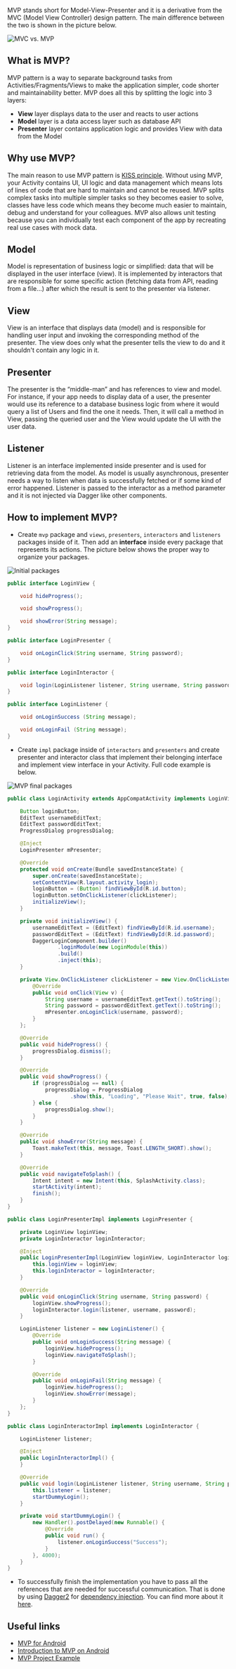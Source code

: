 MVP stands short for Model-View-Presenter and it is a derivative from the MVC (Model View Controller) design pattern. The main difference between the two is shown in the picture below.

![MVC vs. MVP](/img/mvc_vs_mvp.png "MVC vs. MVP")


## What is MVP?

MVP pattern is a way to separate background tasks from Activities/Fragments/Views to make the application simpler, code shorter and maintainability better. MVP does all this by splitting the logic into 3 layers:

* **View** layer displays data to the user and reacts to user actions
* **Model** layer is a data access layer such as database API
* **Presenter** layer contains application logic and provides View with data from the Model


## Why use MVP?

The main reason to use MVP pattern is [KISS principle](https://people.apache.org/~fhanik/kiss.html). Without using MVP, your Activity contains UI, UI logic and data management which means lots of lines of code that are hard to maintain and cannot be reused. MVP splits complex tasks into multiple simpler tasks so they becomes easier to solve, classes have less code which means they become much easier to maintain, debug and understand for your colleagues. MVP also allows unit testing because you can individually test each component of the app by recreating real use cases with mock data.

## Model

Model is representation of business logic or simplified: data that will be displayed in the user interface (view). It is implemented by interactors that are responsible for some specific action (fetching data from API, reading from a file...) after which the result is sent to the presenter via listener.

## View

View is an interface that displays data (model) and is responsible for handling user input and invoking the corresponding method of the presenter. The view does only what the presenter tells the view to do and it shouldn't contain any logic in it.

## Presenter

The presenter is the “middle-man” and has references to view and model. For instance, if your app needs to display data of a user, the presenter would use its reference to a database business logic from where it would query a list of Users and find the one it needs. Then, it will call a method in View, passing the queried user and the View would update the UI with the user data.

## Listener

Listener is an interface implemented inside presenter and is used for retrieving data from the model. As model is usually asynchronous, presenter needs a way to listen when data is successfully fetched or if some kind of error happened. Listener is passed to the interactor as a method parameter and it is not injected via Dagger like other components.


## How to implement MVP?

* Create `mvp` package and `views`, `presenters`, `interactors` and `listeners` packages inside of it. Then add an **interface** inside every package that represents its actions. The picture below shows the proper way to organize your packages.

![Initial packages](/img/mvp_initial.png "Initial package setup")

```java
public interface LoginView {

    void hideProgress();

    void showProgress();

    void showError(String message);
}
```

```java
public interface LoginPresenter {

    void onLoginClick(String username, String password);
}
```

```java
public interface LoginInteractor {

    void login(LoginListener listener, String username, String password);
}
```

```java
public interface LoginListener {

    void onLoginSuccess (String message);

    void onLoginFail (String message);
}
```

* Create `impl` package inside of `interactors` and `presenters` and create presenter and interactor class that implement their belonging interface and implement view interface in your Activity. Full code example is below.

![MVP final packages](/img/mvp_final.png "MVP packages final form")

```java
public class LoginActivity extends AppCompatActivity implements LoginView {

    Button loginButton;
    EditText usernameEditText;
    EditText passwordEditText;
    ProgressDialog progressDialog;

    @Inject
    LoginPresenter mPresenter;

    @Override
    protected void onCreate(Bundle savedInstanceState) {
        super.onCreate(savedInstanceState);
        setContentView(R.layout.activity_login);
        loginButton = (Button) findViewById(R.id.button);
        loginButton.setOnClickListener(clickListener);
        initializeView();
    }

    private void initializeView() {
        usernameEditText = (EditText) findViewById(R.id.username);
        passwordEditText = (EditText) findViewById(R.id.password);
        DaggerLoginComponent.builder()
                .loginModule(new LoginModule(this))
                .build()
                .inject(this);
    }

    private View.OnClickListener clickListener = new View.OnClickListener() {
        @Override
        public void onClick(View v) {
            String username = usernameEditText.getText().toString();
            String password = passwordEditText.getText().toString();
            mPresenter.onLoginClick(username, password);
        }
    };

    @Override
    public void hideProgress() {
        progressDialog.dismiss();
    }

    @Override
    public void showProgress() {
        if (progressDialog == null) {
            progressDialog = ProgressDialog
                    .show(this, "Loading", "Please Wait", true, false);
        } else {
            progressDialog.show();
        }
    }

    @Override
    public void showError(String message) {
        Toast.makeText(this, message, Toast.LENGTH_SHORT).show();
    }

    @Override
    public void navigateToSplash() {
        Intent intent = new Intent(this, SplashActivity.class);
        startActivity(intent);
        finish();
    }
}
```

```java
public class LoginPresenterImpl implements LoginPresenter {

    private LoginView loginView;
    private LoginInteractor loginInteractor;

    @Inject
    public LoginPresenterImpl(LoginView loginView, LoginInteractor loginInteractor) {
        this.loginView = loginView;
        this.loginInteractor = loginInteractor;
    }

    @Override
    public void onLoginClick(String username, String password) {
        loginView.showProgress();
        loginInteractor.login(listener, username, password);
    }

    LoginListener listener = new LoginListener() {
        @Override
        public void onLoginSuccess(String message) {
            loginView.hideProgress();
            loginView.navigateToSplash();
        }

        @Override
        public void onLoginFail(String message) {
            loginView.hideProgress();
            loginView.showError(message);
        }
    };
}
```

```java
public class LoginInteractorImpl implements LoginInteractor {

    LoginListener listener;

    @Inject
    public LoginInteractorImpl() {
    }

    @Override
    public void login(LoginListener listener, String username, String password) {
        this.listener = listener;
        startDummyLogin();
    }

    private void startDummyLogin() {
        new Handler().postDelayed(new Runnable() {
            @Override
            public void run() {
                listener.onLoginSuccess("Success");
            }
        }, 4000);
    }
}
```

* To successfully finish the implementation you have to pass all the references that are needed for successful communication. That is done by using [Dagger2](http://google.github.io/dagger/) for [dependency injection](http://stackoverflow.com/questions/130794/what-is-dependency-injection). You can find more about it [here](/android/dagger).


## Useful links

* [MVP for Android](http://antonioleiva.com/mvp-android/)
* [Introduction to MVP on Android](https://github.com/konmik/konmik.github.io/wiki/Introduction-to-Model-View-Presenter-on-Androids)
* [MVP Project Example](https://github.com/antoniolg/androidmvp)
